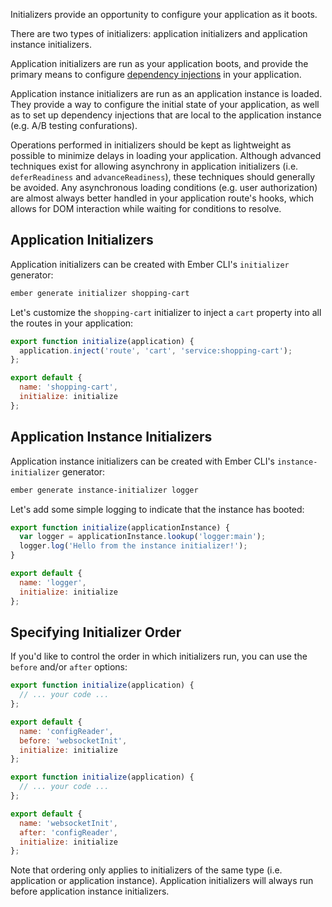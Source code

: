 Initializers provide an opportunity to configure your application as it boots.

There are two types of initializers: application initializers and application
instance initializers.

Application initializers are run as your application boots, and provide the
primary means to configure [dependency injections](./dependency-injection) in
your application.

Application instance initializers are run as an application instance is loaded.
They provide a way to configure the initial state of your application, as well
as to set up dependency injections that are local to the application instance
(e.g. A/B testing confurations).

Operations performed in initializers should be kept as lightweight as possible
to minimize delays in loading your application. Although advanced techniques
exist for allowing asynchrony in application initializers (i.e. `deferReadiness`
and `advanceReadiness`), these techniques should generally be avoided. Any
asynchronous loading conditions (e.g. user authorization) are almost always
better handled in your application route's hooks, which allows for DOM
interaction while waiting for conditions to resolve.

## Application Initializers

Application initializers can be created with Ember CLI's `initializer`
generator:

```bash
ember generate initializer shopping-cart
```

Let's customize the `shopping-cart` initializer to inject a `cart` property into
all the routes in your application:

```javascript {data-filename=app/initializers/shopping-cart.js}
export function initialize(application) {
  application.inject('route', 'cart', 'service:shopping-cart');
};

export default {
  name: 'shopping-cart',
  initialize: initialize
};
```

## Application Instance Initializers

Application instance initializers can be created with Ember CLI's
`instance-initializer` generator:

```bash
ember generate instance-initializer logger
```

Let's add some simple logging to indicate that the instance has booted:

```javascript {data-filename=app/instance-initializers/logger.js}
export function initialize(applicationInstance) {
  var logger = applicationInstance.lookup('logger:main');
  logger.log('Hello from the instance initializer!');
}

export default {
  name: 'logger',
  initialize: initialize
};
```

## Specifying Initializer Order

If you'd like to control the order in which initializers run, you can use the
`before` and/or `after` options:

```javascript {data-filename=app/initializers/config-reader.js}
export function initialize(application) {
  // ... your code ...
};

export default {
  name: 'configReader',
  before: 'websocketInit',
  initialize: initialize
};
```

```javascript {data-filename=app/initializers/websocket-init.js}
export function initialize(application) {
  // ... your code ...
};

export default {
  name: 'websocketInit',
  after: 'configReader',
  initialize: initialize
};
```

Note that ordering only applies to initializers of the same type (i.e.
application or application instance). Application initializers will always run
before application instance initializers.
